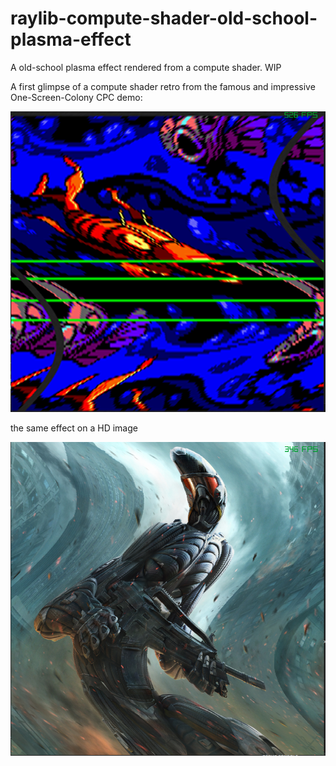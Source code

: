 # raylib-compute-shader-old-school-plasma-effect

A old-school plasma effect rendered from a compute shader. WIP

A first glimpse of a compute shader retro from the famous and impressive One-Screen-Colony CPC demo:

![Alt text](osc3-vanity.png)

the same effect on a HD image

![Alt text](crysis-2.png)
